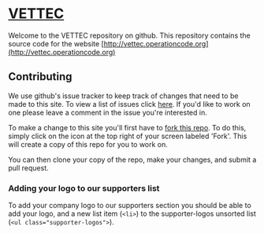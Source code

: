 # [VETTEC](https://github.com/OperationCode/vettec)

Welcome to the VETTEC repository on github. This repository contains the source code for the website [http://vettec.operationcode.org](http://vettec.operationcode.org)

## Contributing

We use github's issue tracker to keep track of changes that need to be made to this site. To view a list of issues click [here](https://github.com/OperationCode/vettec/issues). If you'd like to work on one please leave a comment in the issue you're interested in.

To make a change to this site you'll first have to [fork this repo](https://github.com/OperationCode/vettec#fork-destination-box). To do this, simply click on the icon at the top right of your screen labeled 'Fork'. This will create a copy of this repo for you to work on.

You can then clone your copy of the repo, make your changes, and submit a pull request.

### Adding your logo to our supporters list

To add your company logo to our supporters section you should be able to add your logo, and a new list item (`<li>`) to the         supporter-logos unsorted list (`<ul class="supporter-logos">`).


